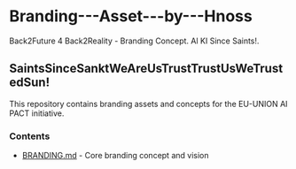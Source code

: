 # Branding---Asset---by---Hnoss
Back2Future 4 Back2Reality - Branding Concept. Al KI Since Saints!.

## SaintsSinceSanktWeAreUsTrustTrustUsWeTrustedSun!

This repository contains branding assets and concepts for the EU-UNION AI PACT initiative.

### Contents
- [BRANDING.md](BRANDING.md) - Core branding concept and vision
